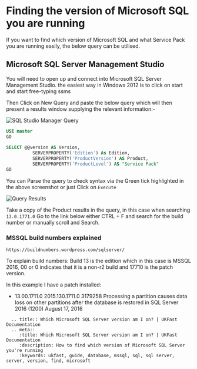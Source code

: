 # Finding the version of Microsoft SQL you are running

If you want to find which version of Microsoft SQL and what Service Pack you are running easily, the below query can be utilised.

## Microsoft SQL Server Management Studio

You will need to open up and connect into Microsoft SQL Server Management Studio. the easiest way in Windows 2012 is to click on start and start free-typing ssms

Then Click on New Query and paste the below query which will then present a results window supplying the relevant information:-

![SQL Studio Manager Query](Images/checkversion/ssms_Version2.PNG)  

```SQL
USE master
GO
 
SELECT @@version AS Version,
          SERVERPROPERTY('Edition') As Edition,
          SERVERPROPERTY('ProductVersion') AS Product,
          SERVERPROPERTY('ProductLevel') AS "Service Pack"
GO
```

You can Parse the query to check syntax via the Green tick highlighted in the above screenshot or just Click on `Execute`

![Query Results](Images/checkversion/ssms_Version1.PNG)


Take a copy of the Product results in the query, in this case when searching `13.0.1771.0` Go to the link below either CTRL + F and search for the build number or manually scroll and Search.

### MSSQL build numbers explained
```
https://buildnumbers.wordpress.com/sqlserver/
```

To explain build numbers: Build 13 is the edition which in this case is MSSQL 2016, 00 or 0 indicates that it is a non-r2 build and 17710 is the patch version.

In this example I have a patch installed:

* 13.00.1711.0	2015.130.1711.0	3179258 Processing a partition causes data loss on other partitions after the database is restored in SQL Server 2016 (1200)	August 17, 2016

```eval_rst
  .. title:: Which Microsoft SQL Server version am I on? | UKFast Documentation
  .. meta::
     :title: Which Microsoft SQL Server version am I on? | UKFast Documentation
     :description: How to find which version of Microsoft SQL Server you're running
     :keywords: ukfast, guide, database, mssql, sql, sql server, server, version, find, microsoft
